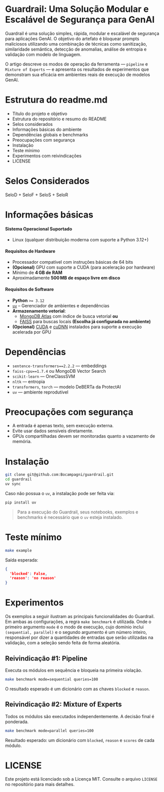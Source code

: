 # Guardrail: Uma Solução Modular e Escalável de Segurança para GenAI

Guardrail é uma solução simples, rápida, modular e escalável de segurança para aplicações GenAI. O objetivo do artefato é bloquear prompts maliciosos utilizando uma combinação de técnicas como sanitização, similaridade semântica, detecção de anomalias, análise de entropia e validação com modelo de linguagem.

O artigo descreve os modos de operação da ferramenta — `pipeline` e `Mixture of Experts` — e apresenta os resultados de experimentos que demonstram sua eficácia em ambientes reais de execução de modelos GenAI.

# Estrutura do readme.md

- Título do projeto e objetivo
- Estrutura do repositório e resumo do README
- Selos considerados
- Informações básicas do ambiente
- Dependências globais e benchmarks
- Preocupações com segurança
- Instalação
- Teste mínimo
- Experimentos com reivindicações
- LICENSE

# Selos Considerados

SeloD + SeloF + SeloS + SeloR

# Informações básicas

#### **Sistema Operacional Suportado**
- Linux (qualquer distribuição moderna com suporte a Python 3.12+)

#### **Requisitos de Hardware**
- Processador compatível com instruções básicas de 64 bits
- **(Opcional)** GPU com suporte a CUDA (para aceleração por hardware)
- Mínimo de **4 GB de RAM**
- Aproximadamente **500 MB de espaço livre em disco**

#### **Requisitos de Software**
- **Python** `>= 3.12`
- [`uv`](https://github.com/astral-sh/uv) – Gerenciador de ambientes e dependências
- **Armazenamento vetorial**:
  - [MongoDB Atlas](https://www.mongodb.com/atlas) com índice de busca vetorial **ou**
  - [FAISS](https://github.com/facebookresearch/faiss) para buscas locais **(Escolha já configurada no ambiente)**
- **(Opcional)** [CUDA](https://developer.nvidia.com/cuda-zone) e [cuDNN](https://developer.nvidia.com/cudnn) instalados para suporte a execução acelerada por GPU


# Dependências

- `sentence-transformers==2.2.2` — embeddings
- `faiss-cpu==1.7.4` ou MongoDB Vector Search
- `scikit-learn` — OneClassSVM
- `nltk` — entropia
- `transformers`, `torch` — modelo DeBERTa da ProtectAI
- `uv` — ambiente reprodutível

# Preocupações com segurança

- A entrada é apenas texto, sem execução externa.
- Evite usar dados sensíveis diretamente.
- GPUs compartilhadas devem ser monitoradas quanto a vazamento de memória.

# Instalação

```bash
git clone git@github.com:Bocampagni/guardrail.git
cd guardrail
uv sync
```

Caso não possua o `uv`, a instalação pode ser feita via:
```bash
pip install uv
```

> Para a execução do Guardrail, seus notebooks, exemplos e benchmarks é necessário que o `uv` esteja instalado.

# Teste mínimo

```bash
make example
```

Saída esperada:

```json
{
  'blocked': False, 
  'reason': 'no reason'
}
```

# Experimentos

Os exemplos a seguir ilustram as principais funcionalidades do Guardrail. Em ambas as configurações, a regra `make benchmark` é utilizada. Onde o primeiro argumento `mode` é o modo de execução, cujo domínio inclui `(sequential, parallel)` e o segundo argumento é um número inteiro, responsável por dizer a quantidades de entradas que serão utilizadas na validação, com a seleção sendo feita de forma aleatória.

## Reivindicação #1: Pipeline

Executa os módulos em sequência e bloqueia na primeira violação.

```bash
make benchmark mode=sequential queries=100
```

O resultado esperado é um dicionário com as chaves `blocked` e `reason`.

## Reivindicação #2: Mixture of Experts

Todos os módulos são executados independentemente. A decisão final é ponderada.

```bash
make benchmark mode=parallel queries=100
```

Resultado esperado: um dicionário com `blocked`, `reason` e `scores` de cada módulo.

# LICENSE

Este projeto está licenciado sob a Licença MIT. Consulte o arquivo `LICENSE` no repositório para mais detalhes.

